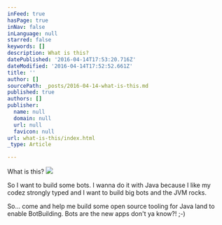 ```yaml
---
inFeed: true
hasPage: true
inNav: false
inLanguage: null
starred: false
keywords: []
description: What is this?
datePublished: '2016-04-14T17:53:20.716Z'
dateModified: '2016-04-14T17:52:52.661Z'
title: ''
author: []
sourcePath: _posts/2016-04-14-what-is-this.md
published: true
authors: []
publisher:
  name: null
  domain: null
  url: null
  favicon: null
url: what-is-this/index.html
_type: Article

---
```

What is this?
![](https://the-grid-user-content.s3-us-west-2.amazonaws.com/b728ba4b-bfa7-4025-ad30-139c23aae101.png)

So I want to build some bots. I wanna do it with Java because I like my codez strongly typed and I want to build big bots and the JVM rocks.

So... come and help me build some open source tooling for Java land to enable BotBuilding. Bots are the new apps don't ya know?! ;-)